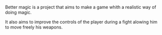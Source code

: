 Better magic is a project that aims to make a game whith a realistic way of doing magic.

It also aims to improve the controls of the player during a fight alowing him to move freely his weapons.
